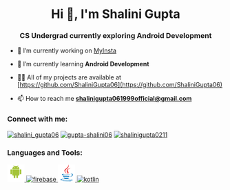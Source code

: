 <h1 align="center">Hi 👋, I'm Shalini Gupta</h1>
<h3 align="center">CS Undergrad currently exploring Android Development</h3>

- 🔭 I’m currently working on [MyInsta](https://github.com/ShaliniGupta06/MyInsta)

- 🌱 I’m currently learning **Android Development**

- 👨‍💻 All of my projects are available at [https://github.com/ShaliniGupta06](https://github.com/ShaliniGupta06)

- 📫 How to reach me **shalinigupta061999official@gmail.com**

<h3 align="left">Connect with me:</h3>
<p align="left">
<a href="https://twitter.com/shalini_gupta06" target="blank"><img align="center" src="https://raw.githubusercontent.com/rahuldkjain/github-profile-readme-generator/master/src/images/icons/Social/twitter.svg" alt="shalini_gupta06" height="30" width="40" /></a>
<a href="https://linkedin.com/in/gupta-shalini06" target="blank"><img align="center" src="https://raw.githubusercontent.com/rahuldkjain/github-profile-readme-generator/master/src/images/icons/Social/linked-in-alt.svg" alt="gupta-shalini06" height="30" width="40" /></a>
<a href="https://www.leetcode.com/shalinigupta0211" target="blank"><img align="center" src="https://raw.githubusercontent.com/rahuldkjain/github-profile-readme-generator/master/src/images/icons/Social/leet-code.svg" alt="shalinigupta0211" height="30" width="40" /></a>
</p>

<h3 align="left">Languages and Tools:</h3>
<p align="left"> <a href="https://developer.android.com" target="_blank" rel="noreferrer"> <img src="https://raw.githubusercontent.com/devicons/devicon/master/icons/android/android-original-wordmark.svg" alt="android" width="40" height="40"/> </a> <a href="https://firebase.google.com/" target="_blank" rel="noreferrer"> <img src="https://www.vectorlogo.zone/logos/firebase/firebase-icon.svg" alt="firebase" width="40" height="40"/> </a> <a href="https://www.java.com" target="_blank" rel="noreferrer"> <img src="https://raw.githubusercontent.com/devicons/devicon/master/icons/java/java-original.svg" alt="java" width="40" height="40"/> </a> <a href="https://kotlinlang.org" target="_blank" rel="noreferrer"> <img src="https://www.vectorlogo.zone/logos/kotlinlang/kotlinlang-icon.svg" alt="kotlin" width="40" height="40"/> </a> </p>
